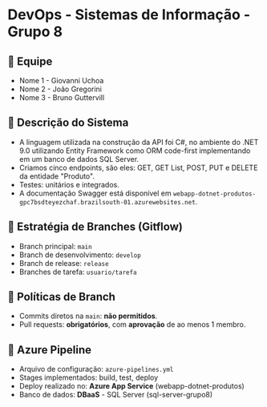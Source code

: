 # DevOps - Sistemas de Informação - Grupo 8

## 👥 Equipe
- Nome 1 - Giovanni Uchoa
- Nome 2 - João Gregorini
- Nome 3 - Bruno Guttervill

## 👥 Descrição do Sistema
- A linguagem utilizada na construção da API foi C#, no ambiente do .NET 9.0 utilizando Entity Framework como ORM code-first implementando em um banco de dados SQL Server.
- Criamos cinco endpoints, são eles: GET, GET List, POST, PUT e DELETE da entidade "Produto".
- Testes: unitários e integrados.
- A documentação Swagger está disponível em `webapp-dotnet-produtos-gpc7bsdteyezchaf.brazilsouth-01.azurewebsites.net`.

## 👥 Estratégia de Branches (Gitflow)
- Branch principal: `main`
- Branch de desenvolvimento: `develop`
- Branch de release: `release`
- Branches de tarefa: `usuario/tarefa`

## 👥 Políticas de Branch
- Commits diretos na `main`: **não permitidos**.
- Pull requests: **obrigatórios**, com **aprovação** de ao menos 1 membro.

## 👥 Azure Pipeline
- Arquivo de configuração: `azure-pipelines.yml`
- Stages implementados: build, test, deploy
- Deploy realizado no: **Azure App Service** (webapp-dotnet-produtos)
- Banco de dados: **DBaaS** - SQL Server (sql-server-grupo8)
